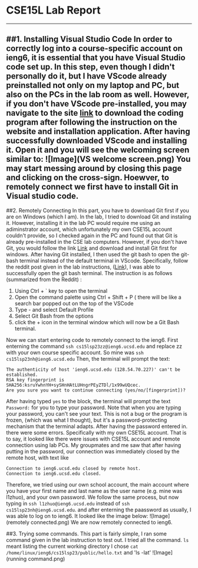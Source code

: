 # **CSE15L Lab Report**
---
##1. Installing Visual Studio Code
  In order to correctly log into a course-specific account on ieng6, it is essential that you have Visual Studio code set up. 
  In this step, even though I didn't personally do it, but I have VScode already preinstalled not only on my laptop and PC, but also on the PCs in the lab room as well. However, if you don't have VScode pre-installed, you may navigate to the site [link](https://code.visualstudio.com/) to download the coding program after following the instruction on the website and installation application. 
  After having successfully downloaded VScode and installing it. Open it and you will see the welcoming screen similar to:
  ![Image](VS welcome screen.png)
  You may start messing around by closing this page and clicking on the cross-sign. Hoewver, to remotely connect we first have to install Git in Visual studio code. 
---
##2. Remotely Connecting
  In this part, you have to download Git first if you are on Windows (which I am). In the lab, I tried to download Git and instaling it. However, installing it in the lab PC would require me using an adiminstrator account, which unfortunately my own CSE15L account couldn't provide, so I checked again in the PC and found out that Git is already pre-installed in the CSE lab computers. However, if you don't have Git, you would follow the link [Link](https://gitforwindows.org/) and download and install Git first for windows.
  After having Git installed, I then used the git bash to open the git-bash terminal instead of the default terminal in VScode. Specifically, follow the reddit post given in the lab instructions, ([Link](https://stackoverflow.com/a/50527994)), I was able to successfully open the git bash terminal. The instruction is as follows (summarized from the Reddit)  :
  1. Using Ctrl + ` key to open the terminal
  2. Open the command palette using Ctrl + Shift + P ( there will be like a search bar popped out on the top of the VSCode
  3. Type - and select Default Profile
  4. Select Git Bash from the options
  5. click the + icon in the terminal window which will now be a Git Bash terminal.
  
  Now we can start entering code to remotely connect to the ieng6. 
  First enterning the command `ssh cs15lsp23zz@ieng6.ucsd.edu`  and replace zz with your own course         specific account. So mine was `ssh cs15lsp23nh@ieng6.ucsd.edu`
  Then, the terminal will prompt the text: 
  ```
  The authenticity of host 'ieng6.ucsd.edu (128.54.70.227)' can't be established.
  RSA key fingerprint is SHA256:ksruYwhnYH+sySHnHAtLUHngrPEyZTDl/1x99wUQcec.
  Are you sure you want to continue connecting (yes/no/[fingerprint])? 
  ```
  After having typed `yes` to the block, the terminal will prompt the text `Password:` for you to type your password. Note that when you are typing your password, you can't see your text. This is not a bug or the program is frozen, (which was what I thought), but it's a password-protecting mechanism that the terminal adapts.
  After having the password entered in. there were some errors. Specifically with my own CSE15L account. That is to say, it looked like there were issues with CSE15L account and remote connection using lab PCs. My groupmates and me saw that after having putting in the password, our connection was immediately closed by the remote host, with text like 
  ```
  Connection to ieng6.ucsd.edu closed by remote host.
  Connection to ieng6.ucsd.edu closed.
  ```
  Therefore, we tried using our own school account, the main account where you have your first name and last name as the user name (e.g. mine was l1zhuo), and your own password.
  We follow the same process, but now typing in `ssh l1zhuo@ieng6.ucsd.edu` instead of `ssh cs15lsp23nh@ieng6.ucsd.edu`. and after enterning the paassword as usually, I was able to log on to ieng6. It looked like the image below:
  ![Image](remotely connected.png)
  We are now remotely connected to ieng6. 
  
##3. Trying some commands.
  This part is fairly simple, I ran some command given in the lab instruction to test out.
  I tried all the command.
  `ls` meant listing the current working directory
  I chose `cat /home/linux/ieng6/cs15lsp23/public/hello.txt` and 'ls -lat'
  ![Image](running command.png)
